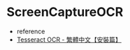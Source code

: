 # ScreenCaptureOCR

- reference
- [Tesseract OCR - 繁體中文【安裝篇】](<https://vocus.cc/article/621cfdb3fd8978000162a2e8>)
